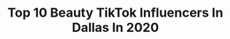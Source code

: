 ---
title: Top 10 Beauty TikTok Influencers In Dallas In 2020
description: >-
  Find top beauty TikTok influencers in Dallas in 2020. Most popular hashtags: #fyp #foryou #beauty #greenscreen.
platform: TikTok
hits: 21
text_top: Identify the top-rated TikTok influencers on inBeat.
text_bottom: inBeat has 21 TikTok influencers like this in Dallas, United States for you to contact.
profiles:
  - username: "bloop053"
    fullname: >-
      B-Loop
    bio: >-
      I came here to laugh. ——> add me on insta IG- bloop053
    location: "United States"
    followers: 11800
    engagement: 1811
    commentsToLikes: 0.024840
    id: ckcu6trxsbmz40j23j16hvam5
    verified: false
    hashtags: "#fup, #comedy, #funny, #fyp"
  - username: "alexiabreceda"
    fullname: >-
      ✨ Alexia ✨
    bio: >-
      21 💋 Giveaway at 100k 🙏✨ Dallas, Tx 📍 Dm for promo/collabs
    location: "United States"
    followers: 77100
    engagement: 1823
    commentsToLikes: 0.014013
    id: ckb9bf37zxgm50j23hbsfqjws
    verified: false
    hashtags: "#wewintogether, #makeup, #welldone, #expressieyourself"
  - username: "trainerkat"
    fullname: >-
      TrainerKat
    bio: >-
      Boy mom👩‍👦First Responder🚑,Texan Will definitely reply back,might take a bit
    location: "United States"
    followers: 5200
    engagement: 1063
    commentsToLikes: 0.045121
    id: ckae0xw0im6cl0i780ubyvqxq
    verified: false
    hashtags: "#duet, #texas, #saturday, #ownthecurve"
  - username: "theabbyparker"
    fullname: >-
      Abs 
    bio: >-
      Jesus above all Follow me on insta 🌸
    location: "United States"
    followers: 26200
    engagement: 905
    commentsToLikes: 0.053470
    id: ckb9dh02t0sps0j23vcycnxvr
    verified: false
    hashtags: "#duet, #diy, #greenscreen, #fyp"
  - username: "lamiazuberi"
    fullname: >-
      Lamia
    bio: >-
      sixty seconds to spread awareness A human simply being⚡️ Dallas| Speaker
    location: "United States"
    followers: 56600
    engagement: 1970
    commentsToLikes: 0.058141
    id: ckaci8u8g2fn60i78ma8urdyj
    verified: false
    hashtags: "#school, #yellow, #foryou, #girls"
  - username: "_evelynjuarez16"
    fullname: >-
      _evelynjuarez16
    bio: >-
      PO Box: 1408 N. Riverfront Blvd 504 Dallas, Tx 75207 Venmo/cashapp @EvelynLIT
    location: "United States"
    followers: 861100
    engagement: 1871
    commentsToLikes: 0.035014
    id: ck8khiu1lmwe90j78bp7tkptg
    verified: false
    hashtags: "#fyp, #nails, #beauty, #storytime"
  - username: "jaychenart"
    fullname: >-
      jaychenart
    bio: >-
      IG @jaychenart. LSU 2020. | Photoshop | Visual development artist Dallas
    location: "United States"
    followers: 96200
    engagement: 2153
    commentsToLikes: 0.011802
    id: ck8sefnwnjih40j783bfh2cmu
    verified: false
    hashtags: "#paint, #art, #conceptart, #characterdesign"
  - username: "thecurlybeviie"
    fullname: >-
      Auntie Bev
    bio: >-
      Auntie Bev 🍷 CEO of NeoCurly Dallas, Tx 25 ♎️
    location: "United States"
    followers: 110700
    engagement: 1785
    commentsToLikes: 0.012878
    id: cka0sk1ivlusq0i78dfut0k6k
    verified: false
    hashtags: "#naturalhair, #fyp, #foryou, #hitdifferent"
  - username: "_mariaa.elenaa_"
    fullname: >-
      _MARIAA.ELENAA_
    bio: >-
      24 🇲🇽🇺🇸 📍Dallas, TX 📸 IG: @_MARIAA.ELENAA_ 🎥 YT: _Mariaa Elenaa_
    location: "United States"
    followers: 113400
    engagement: 1841
    commentsToLikes: 0.019786
    id: ckbkdv46e46qd0j236xu3s7a4
    verified: false
    hashtags: "#halloween, #nyxcosmeticspartner, #makeup, #nyxcosmetics"
  - username: "bridalightskin"
    fullname: >-
      Brianna Velasquez
    bio: >-
      Dallas, Tx 👻: mixed.gal22 Business: Michael.a.velasquez@gmail.com
    location: "United States"
    followers: 200400
    engagement: 1598
    commentsToLikes: 0.014974
    id: ck8ozec95bpne0j78leezry3s
    verified: false
    hashtags: "#broken, #dallas, #boy, #gotplayed"
---